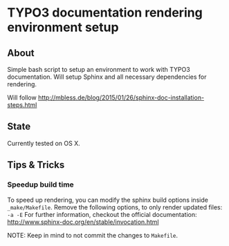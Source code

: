 # TYPO3 documentation rendering environment setup

## About

Simple bash script to setup an environment to work with TYPO3 documentation.
Will setup Sphinx and all necessary dependencies for rendering.

Will follow http://mbless.de/blog/2015/01/26/sphinx-doc-installation-steps.html

## State

Currently tested on OS X.

## Tips & Tricks

### Speedup build time

To speed up rendering, you can modify the sphinx build options inside
`_make/Makefile`.
Remove the following options, to only render updated files: `-a -E`
For further information, checkout the official documentation:
http://www.sphinx-doc.org/en/stable/invocation.html

NOTE: Keep in mind to not commit the changes to `Makefile`.
